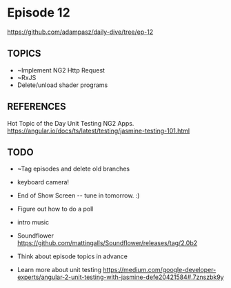 # Episode 12
https://github.com/adampasz/daily-dive/tree/ep-12

## TOPICS
* ~Implement NG2 Http Request
* ~RxJS
* Delete/unload shader programs

## REFERENCES
Hot Topic of the Day
Unit Testing NG2 Apps.
https://angular.io/docs/ts/latest/testing/jasmine-testing-101.html

## TODO
* ~Tag episodes and delete old branches

* keyboard camera!
* End of Show Screen -- tune in tomorrow. :)
* Figure out how to do a poll
* intro music
* Soundflower https://github.com/mattingalls/Soundflower/releases/tag/2.0b2
* Think about episode topics in advance
* Learn more about unit testing https://medium.com/google-developer-experts/angular-2-unit-testing-with-jasmine-defe20421584#.7znszbk9y
